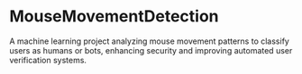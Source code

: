 # MouseMovementDetection
A machine learning project analyzing mouse movement patterns to classify users as humans or bots, enhancing security and improving automated user verification systems.
